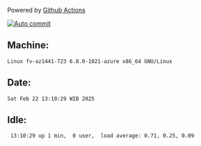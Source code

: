 Powered by [Github Actions](https://github.com/features/actions)

[![Auto commit](https://github.com/hiage/workstation/workflows/Auto%20commit/badge.svg)](https://github.com/hiage/workstation/actions?query=workflow%3A%22Auto+commit%22)

## Machine:
```
Linux fv-az1441-723 6.8.0-1021-azure x86_64 GNU/Linux
```
## Date:
```
Sat Feb 22 13:10:29 WIB 2025
```
## Idle:
```
 13:10:29 up 1 min,  0 user,  load average: 0.71, 0.25, 0.09
```
